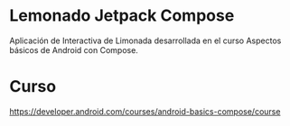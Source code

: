 # Lemonado Jetpack Compose
Aplicación de Interactiva de Limonada desarrollada en el curso Aspectos básicos de Android con Compose.

# Curso
https://developer.android.com/courses/android-basics-compose/course
